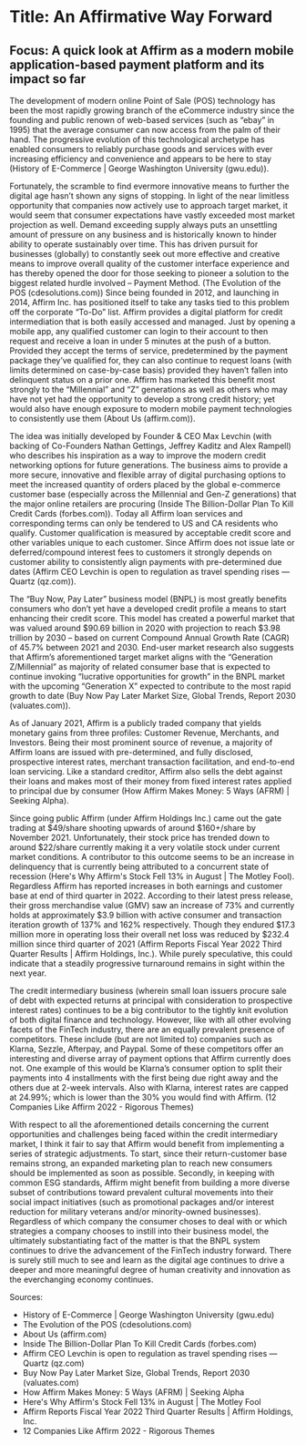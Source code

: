 # Title:  An Affirmative Way Forward

## Focus:  A quick look at Affirm as a modern mobile application-based payment platform and its impact so far

The development of modern online Point of Sale (POS) technology has been the most rapidly growing branch of the eCommerce industry since the founding and public renown of web-based services (such as “ebay” in 1995) that the average consumer can now access from the palm of their hand.  The progressive evolution of this technological archetype has enabled consumers to reliably purchase goods and services with ever increasing efficiency and convenience and appears to be here to stay (History of E-Commerce | George Washington University (gwu.edu)).

Fortunately, the scramble to find evermore innovative means to further the digital age hasn’t shown any signs of stopping.  In light of the near limitless opportunity that companies now actively use to approach target market, it would seem that consumer expectations have vastly exceeded most market projection as well.  Demand exceeding supply always puts an unsettling amount of pressure on any business and is historically known to hinder ability to operate sustainably over time.  This has driven pursuit for businesses (globally) to constantly seek out more effective and creative means to improve overall quality of the customer interface experience and has thereby opened the door for those seeking to pioneer a solution to the biggest related hurdle involved – Payment Method. (The Evolution of the POS (cdesolutions.com))
Since being founded in 2012, and launching in 2014, Affirm Inc. has positioned itself to take any tasks tied to this problem off the corporate “To-Do” list.  Affirm provides a digital platform for credit intermediation that is both easily accessed and managed.  Just by opening a mobile app, any qualified customer can login to their account to then request and receive a loan in under 5 minutes at the push of a button.  Provided they accept the terms of service, predetermined by the payment package they’ve qualified for, they can also continue to request loans (with limits determined on case-by-case basis) provided they haven’t fallen into delinquent status on a prior one. Affirm has marketed this benefit most strongly to the “Millennial” and “Z” generations as well as others who may have not yet had the opportunity to develop a strong credit history; yet would also have enough exposure to modern mobile payment technologies to consistently use them (About Us (affirm.com)).

The idea was initially developed by Founder & CEO Max Levchin (with backing of Co-Founders Nathan Gettings, Jeffrey Kaditz and Alex Rampell) who describes his inspiration as a way to improve the modern credit networking options for future generations.  The business aims to provide a more secure, innovative and flexible array of digital purchasing options to meet the increased quantity of orders placed by the global e-commerce customer base (especially across the Millennial and Gen-Z generations) that the major online retailers are procuring (Inside The Billion-Dollar Plan To Kill Credit Cards (forbes.com)). Today all Affirm loan services and corresponding terms can only be tendered to US and CA residents who qualify.  Customer qualification is measured by acceptable credit score and other variables unique to each customer.  Since Affirm does not issue late or deferred/compound interest fees to customers it strongly depends on customer ability to consistently align payments with pre-determined due dates (Affirm CEO Levchin is open to regulation as travel spending rises — Quartz (qz.com)).

The “Buy Now, Pay Later” business model (BNPL) is most greatly benefits consumers who don’t yet have a developed credit profile a means to start enhancing their credit score.  This model has created a powerful market that was valued around $90.69 billion in 2020 with projection to reach $3.98 trillion by 2030 – based on current Compound Annual Growth Rate (CAGR) of 45.7% between 2021 and 2030.  End-user market research also suggests that Affirm’s aforementioned target market aligns with the “Generation Z/Millennial” as majority of related consumer base that is expected to continue invoking “lucrative opportunities for growth” in the BNPL market with the upcoming “Generation X” expected to contribute to the most rapid growth to date (Buy Now Pay Later Market Size, Global Trends, Report 2030 (valuates.com)).

As of January 2021, Affirm is a publicly traded company that yields monetary gains from three profiles: Customer Revenue, Merchants, and Investors.  Being their most prominent source of revenue, a majority of Affirm loans are issued with pre-determined, and fully disclosed, prospective interest rates, merchant transaction facilitation, and end-to-end loan servicing.  Like a standard creditor, Affirm also sells the debt against their loans and makes most of their money from fixed interest rates applied to principal due by consumer (How Affirm Makes Money: 5 Ways (AFRM) | Seeking Alpha).

Since going public Affirm (under Affirm Holdings Inc.) came out the gate trading at $49/share shooting upwards of around $160+/share by November 2021.  Unfortunately, their stock price has trended down to around $22/share currently making it a very volatile stock under current market conditions.  A contributor to this outcome seems to be an increase in delinquency that is currently being attributed to a concurrent state of recession (Here's Why Affirm's Stock Fell 13% in August | The Motley Fool). Regardless Affirm has reported increases in both earnings and customer base at end of third quarter in 2022.  According to their latest press release, their gross merchandise value (GMV) saw an increase of 73% and currently holds at approximately $3.9 billion with active consumer and transaction iteration growth of 137% and 162% respectively.  Though they endured $17.3 million more in operating loss their overall net loss was reduced by $232.4 million since third quarter of 2021 (Affirm Reports Fiscal Year 2022 Third Quarter Results | Affirm Holdings, Inc.).  While purely speculative, this could indicate that a steadily progressive turnaround remains in sight within the next year.

The credit intermediary business (wherein small loan issuers procure sale of debt with expected returns at principal with consideration to prospective interest rates) continues to be a big contributor to the tightly knit evolution of both digital finance and technology.  However, like with all other evolving facets of the FinTech industry, there are an equally prevalent presence of competitors.  These include (but are not limited to) companies such as Klarna, Sezzle, Afterpay, and Paypal.  Some of these competitors offer an interesting and diverse array of payment options that Affirm currently does not.
One example of this would be Klarna’s consumer option to split their payments into 4 installments with the first being due right away and the others due at 2-week intervals. Also with Klarna, interest rates are capped at 24.99%; which is lower than the 30% you would find with Affirm.  (12 Companies Like Affirm 2022 - Rigorous Themes)

With respect to all the aforementioned details concerning the current opportunities and challenges being faced within the credit intermediary market, I think it fair to say that Affirm would benefit from implementing a series of strategic adjustments.  To start, since their return-customer base remains strong, an expanded marketing plan to reach new consumers should be implemented as soon as possible. Secondly, in keeping with common ESG standards, Affirm might benefit from building a more diverse subset of contributions toward prevalent cultural movements into their social impact initiatives (such as promotional packages and/or interest reduction for military veterans and/or minority-owned businesses).  Regardless of which company the consumer choses to deal with or which strategies a company chooses to instill into their business model, the ultimately substantiating fact of the matter is that the BNPL system continues to drive the advancement of the FinTech industry forward.  There is surely still much to see and learn as the digital age continues to drive a deeper and more meaningful degree of human creativity and innovation as the everchanging economy continues.


Sources:
-	History of E-Commerce | George Washington University (gwu.edu)
-	The Evolution of the POS (cdesolutions.com)
-	About Us (affirm.com)
-	Inside The Billion-Dollar Plan To Kill Credit Cards (forbes.com)
-	Affirm CEO Levchin is open to regulation as travel spending rises — Quartz (qz.com)
-	Buy Now Pay Later Market Size, Global Trends, Report 2030 (valuates.com)
-	How Affirm Makes Money: 5 Ways (AFRM) | Seeking Alpha
-	Here's Why Affirm's Stock Fell 13% in August | The Motley Fool
-	Affirm Reports Fiscal Year 2022 Third Quarter Results | Affirm Holdings, Inc.
-	12 Companies Like Affirm 2022 - Rigorous Themes
